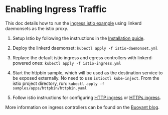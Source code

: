 # Enabling Ingress Traffic

This doc details how to run the
[ingress istio example](https://istio.io/docs/tasks/ingress.html) using linkerd
 daemonsets as the istio proxy.

1) Setup Istio by following the instructions in the
[Installation guide](https://istio.io/docs/tasks/installing-istio.html).

2) Deploy the linkerd daemonset:
`kubectl apply -f istio-daemonset.yml`

3) Replace the default istio ingress and egress controllers with linkerd-powered ones:
`kubectl apply -f istio-ingress.yml`

4) Start the httpbin sample, which will be used as the destination service to
 be exposed externally. No need to use `istioctl kube-inject`. From the istio
 project directory, run:
`kubectl apply -f samples/apps/httpbin/httpbin.yaml`

5) Follow istio instructions for configuring
[HTTP ingress](https://istio.io/docs/tasks/ingress.html#configuring-ingress-http) or
 [HTTPs ingress](https://istio.io/docs/tasks/ingress.html#configuring-secure-ingress-https).

More information on ingress controllers can be found on the
[Buoyant blog](https://blog.buoyant.io/2017/04/06/a-service-mesh-for-kubernetes-part-viii-linkerd-as-an-ingress-controller/).

